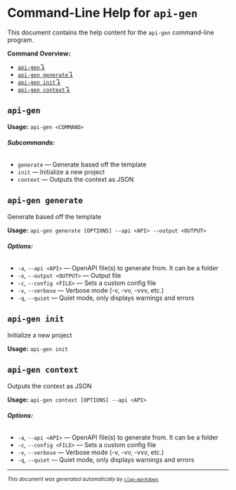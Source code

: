 # Command-Line Help for `api-gen`

This document contains the help content for the `api-gen` command-line program.

**Command Overview:**

* [`api-gen`↴](#api-gen)
* [`api-gen generate`↴](#api-gen-generate)
* [`api-gen init`↴](#api-gen-init)
* [`api-gen context`↴](#api-gen-context)

## `api-gen`

**Usage:** `api-gen <COMMAND>`

###### **Subcommands:**

* `generate` — Generate based off the template
* `init` — Initialize a new project
* `context` — Outputs the context as JSON



## `api-gen generate`

Generate based off the template

**Usage:** `api-gen generate [OPTIONS] --api <API> --output <OUTPUT>`

###### **Options:**

* `-a`, `--api <API>` — OpenAPI file(s) to generate from. It can be a folder
* `-o`, `--output <OUTPUT>` — Output file
* `-c`, `--config <FILE>` — Sets a custom config file
* `-v`, `--verbose` — Verbose mode (-v, -vv, -vvv, etc.)
* `-q`, `--quiet` — Quiet mode, only displays warnings and errors



## `api-gen init`

Initialize a new project

**Usage:** `api-gen init`



## `api-gen context`

Outputs the context as JSON

**Usage:** `api-gen context [OPTIONS] --api <API>`

###### **Options:**

* `-a`, `--api <API>` — OpenAPI file(s) to generate from. It can be a folder
* `-c`, `--config <FILE>` — Sets a custom config file
* `-v`, `--verbose` — Verbose mode (-v, -vv, -vvv, etc.)
* `-q`, `--quiet` — Quiet mode, only displays warnings and errors



<hr/>

<small><i>
    This document was generated automatically by
    <a href="https://crates.io/crates/clap-markdown"><code>clap-markdown</code></a>.
</i></small>

